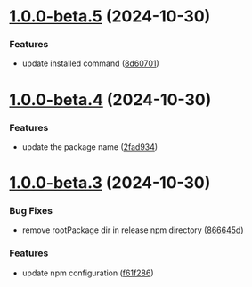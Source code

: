 # [1.0.0-beta.5](https://github.com/gsi-chao/frontend-toolkit/compare/v1.0.0-beta.4...v1.0.0-beta.5) (2024-10-30)


### Features

* update installed command ([8d60701](https://github.com/gsi-chao/frontend-toolkit/commit/8d60701affb12e35cd8c9ec26eee992393a9e195))

# [1.0.0-beta.4](https://github.com/gsi-chao/frontend-toolkit/compare/v1.0.0-beta.3...v1.0.0-beta.4) (2024-10-30)


### Features

* update the package name ([2fad934](https://github.com/gsi-chao/frontend-toolkit/commit/2fad934850b5c625962d146d8149a46f17dd5f06))

# [1.0.0-beta.3](https://github.com/gsi-chao/frontend-toolkit/compare/v1.0.0-beta.2...v1.0.0-beta.3) (2024-10-30)


### Bug Fixes

* remove rootPackage dir in release npm directory ([866645d](https://github.com/gsi-chao/frontend-toolkit/commit/866645d4f316504d10f7a5af36f4ab9d4dbf86cc))


### Features

* update npm configuration ([f61f286](https://github.com/gsi-chao/frontend-toolkit/commit/f61f286c3dcf6e9ab90c97a304b409da616674eb))
